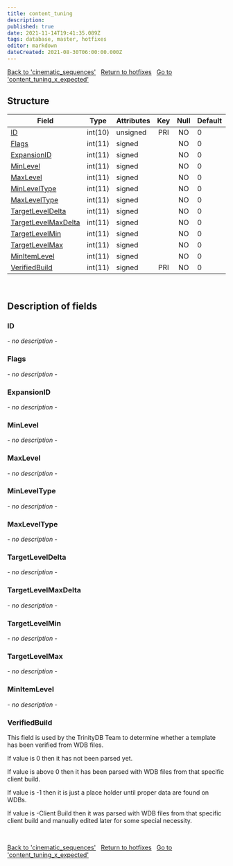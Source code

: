 ```yaml
---
title: content_tuning
description: 
published: true
date: 2021-11-14T19:41:35.089Z
tags: database, master, hotfixes
editor: markdown
dateCreated: 2021-08-30T06:00:00.000Z
---
```


<a href="https://trinitycore.info/en/database/master/hotfixes/cinematic_sequences" class="mt-5 v-btn v-btn--depressed v-btn--flat v-btn--outlined theme--light v-size--default darkblue--text text--lighten-3"><span class="v-btn__content"><i aria-hidden="true" class="v-icon notranslate v-icon--left mdi mdi-arrow-left theme--light"></i><span>Back to 'cinematic_sequences'</span></span></a>&nbsp;&nbsp;&nbsp;<a href="https://trinitycore.info/en/database/master/hotfixes/home" class="mt-5 v-btn v-btn--depressed v-btn--flat v-btn--outlined theme--light v-size--default darkblue--text text--lighten-3"><span class="v-btn__content"><i aria-hidden="true" class="v-icon notranslate v-icon--left mdi mdi-home-outline theme--light"></i><span>Return to hotfixes</span></span></a>&nbsp;&nbsp;&nbsp;<a href="https://trinitycore.info/en/database/master/hotfixes/content_tuning_x_expected" class="mt-5 v-btn v-btn--depressed v-btn--flat v-btn--outlined theme--light v-size--default darkblue--text text--lighten-3"><span class="v-btn__content"><span>Go to 'content_tuning_x_expected'</span><i aria-hidden="true" class="v-icon notranslate v-icon--right mdi mdi-arrow-right theme--light"></i></span></a>

## Structure

| Field | Type | Attributes | Key | Null | Default | Extra | Comment |
| --- | --- | --- | :---: | :---: | --- | --- | --- |
| [ID](#id) | int(10) | unsigned | PRI | NO | 0 |  |  |
| [Flags](#flags) | int(11) | signed |  | NO | 0 |  |  |
| [ExpansionID](#expansionid) | int(11) | signed |  | NO | 0 |  |  |
| [MinLevel](#minlevel) | int(11) | signed |  | NO | 0 |  |  |
| [MaxLevel](#maxlevel) | int(11) | signed |  | NO | 0 |  |  |
| [MinLevelType](#minleveltype) | int(11) | signed |  | NO | 0 |  |  |
| [MaxLevelType](#maxleveltype) | int(11) | signed |  | NO | 0 |  |  |
| [TargetLevelDelta](#targetleveldelta) | int(11) | signed |  | NO | 0 |  |  |
| [TargetLevelMaxDelta](#targetlevelmaxdelta) | int(11) | signed |  | NO | 0 |  |  |
| [TargetLevelMin](#targetlevelmin) | int(11) | signed |  | NO | 0 |  |  |
| [TargetLevelMax](#targetlevelmax) | int(11) | signed |  | NO | 0 |  |  |
| [MinItemLevel](#minitemlevel) | int(11) | signed |  | NO | 0 |  |  |
| [VerifiedBuild](#verifiedbuild) | int(11) | signed | PRI | NO | 0 |  |  |
&nbsp;
## Description of fields

### ID
*- no description -*
&nbsp;

### Flags
*- no description -*
&nbsp;

### ExpansionID
*- no description -*
&nbsp;

### MinLevel
*- no description -*
&nbsp;

### MaxLevel
*- no description -*
&nbsp;

### MinLevelType
*- no description -*
&nbsp;

### MaxLevelType
*- no description -*
&nbsp;

### TargetLevelDelta
*- no description -*
&nbsp;

### TargetLevelMaxDelta
*- no description -*
&nbsp;

### TargetLevelMin
*- no description -*
&nbsp;

### TargetLevelMax
*- no description -*
&nbsp;

### MinItemLevel
*- no description -*
&nbsp;

### VerifiedBuild
This field is used by the TrinityDB Team to determine whether a template has been verified from WDB files.

If value is 0 then it has not been parsed yet.

If value is above 0 then it has been parsed with WDB files from that specific client build.

If value is -1 then it is just a place holder until proper data are found on WDBs.

If value is -Client Build then it was parsed with WDB files from that specific client build and manually edited later for some special necessity.

&nbsp;

<a href="https://trinitycore.info/en/database/master/hotfixes/cinematic_sequences" class="mt-5 v-btn v-btn--depressed v-btn--flat v-btn--outlined theme--light v-size--default darkblue--text text--lighten-3"><span class="v-btn__content"><i aria-hidden="true" class="v-icon notranslate v-icon--left mdi mdi-arrow-left theme--light"></i><span>Back to 'cinematic_sequences'</span></span></a>&nbsp;&nbsp;&nbsp;<a href="https://trinitycore.info/en/database/master/hotfixes/home" class="mt-5 v-btn v-btn--depressed v-btn--flat v-btn--outlined theme--light v-size--default darkblue--text text--lighten-3"><span class="v-btn__content"><i aria-hidden="true" class="v-icon notranslate v-icon--left mdi mdi-home-outline theme--light"></i><span>Return to hotfixes</span></span></a>&nbsp;&nbsp;&nbsp;<a href="https://trinitycore.info/en/database/master/hotfixes/content_tuning_x_expected" class="mt-5 v-btn v-btn--depressed v-btn--flat v-btn--outlined theme--light v-size--default darkblue--text text--lighten-3"><span class="v-btn__content"><span>Go to 'content_tuning_x_expected'</span><i aria-hidden="true" class="v-icon notranslate v-icon--right mdi mdi-arrow-right theme--light"></i></span></a>

